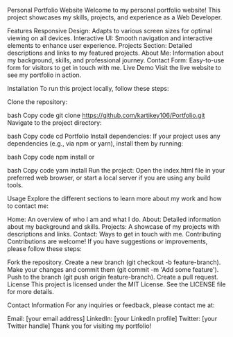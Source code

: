 Personal Portfolio Website
Welcome to my personal portfolio website! This project showcases my skills, projects, and experience as a Web Developer.

Features
Responsive Design: Adapts to various screen sizes for optimal viewing on all devices.
Interactive UI: Smooth navigation and interactive elements to enhance user experience.
Projects Section: Detailed descriptions and links to my featured projects.
About Me: Information about my background, skills, and professional journey.
Contact Form: Easy-to-use form for visitors to get in touch with me.
Live Demo
Visit the live website to see my portfolio in action.

Installation
To run this project locally, follow these steps:

Clone the repository:

bash
Copy code
git clone https://github.com/kartikey106/Portfolio.git
Navigate to the project directory:

bash
Copy code
cd Portfolio
Install dependencies:
If your project uses any dependencies (e.g., via npm or yarn), install them by running:

bash
Copy code
npm install
or

bash
Copy code
yarn install
Run the project:
Open the index.html file in your preferred web browser, or start a local server if you are using any build tools.

Usage
Explore the different sections to learn more about my work and how to contact me:

Home: An overview of who I am and what I do.
About: Detailed information about my background and skills.
Projects: A showcase of my projects with descriptions and links.
Contact: Ways to get in touch with me.
Contributing
Contributions are welcome! If you have suggestions or improvements, please follow these steps:

Fork the repository.
Create a new branch (git checkout -b feature-branch).
Make your changes and commit them (git commit -m 'Add some feature').
Push to the branch (git push origin feature-branch).
Create a pull request.
License
This project is licensed under the MIT License. See the LICENSE file for more details.

Contact Information
For any inquiries or feedback, please contact me at:

Email: [your email address]
LinkedIn: [your LinkedIn profile]
Twitter: [your Twitter handle]
Thank you for visiting my portfolio!
